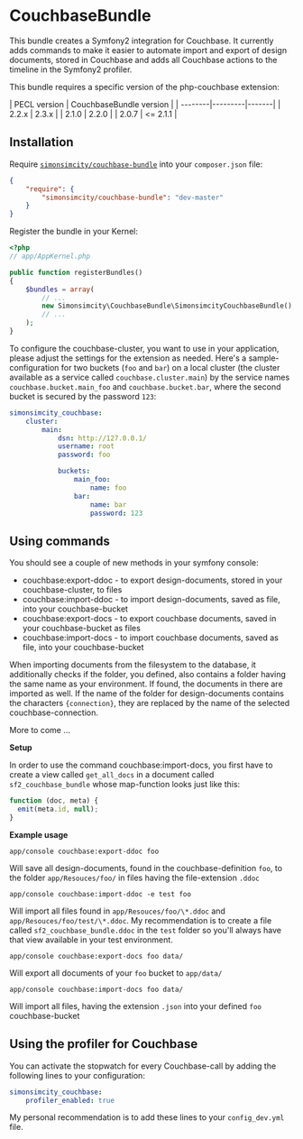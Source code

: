 CouchbaseBundle
===============

This bundle creates a Symfony2 integration for Couchbase. It currently adds commands to make it easier to
automate import and export of design documents, stored in Couchbase and adds all Couchbase actions to the timeline in
the Symfony2 profiler.

This bundle requires a specific version of the php-couchbase extension:

| PECL version | CouchbaseBundle version |
| --------|---------|-------|
| 2.2.x | 2.3.x |
| 2.1.0 | 2.2.0 |
| 2.0.7  | <= 2.1.1 |

## Installation

Require [`simonsimcity/couchbase-bundle`](https://packagist.org/packages/simonsimcity/couchbase-bundle)
into your `composer.json` file:


``` json
{
    "require": {
        "simonsimcity/couchbase-bundle": "dev-master"
    }
}
```

Register the bundle in your Kernel:

```php
<?php
// app/AppKernel.php

public function registerBundles()
{
    $bundles = array(
        // ...
        new Simonsimcity\CouchbaseBundle\SimonsimcityCouchbaseBundle(),
        // ...
    );
}
```

To configure the couchbase-cluster, you want to use in your application, please adjust the settings for the extension as
needed. Here's a sample-configuration for two buckets (`foo` and `bar`) on a local cluster (the cluster available as a
service called `couchbase.cluster.main`) by the service names `couchbase.bucket.main_foo` and `couchbase.bucket.bar`,
where the second bucket is secured by the password `123`:

```yaml
simonsimcity_couchbase:
    cluster:
        main:
            dsn: http://127.0.0.1/
            username: root
            password: foo

            buckets:
                main_foo:
                    name: foo
                bar:
                    name: bar
                    password: 123
```

## Using commands

You should see a couple of new methods in your symfony console:

* couchbase:export-ddoc - to export design-documents, stored in your couchbase-cluster, to files
* couchbase:import-ddoc - to import design-documents, saved as file, into your couchbase-bucket
* couchbase:export-docs - to export couchbase documents, saved in your couchbase-bucket as files
* couchbase:import-docs - to import couchbase documents, saved as file, into your couchbase-bucket

When importing documents from the filesystem to the database, it additionally checks if the folder, you defined, also
contains a folder having the same name as your environment. If found, the documents in there are imported as well.
If the name of the folder for design-documents contains the characters `{connection}`, they are replaced by the name of
the selected couchbase-connection.

More to come ...

**Setup**

In order to use the command couchbase:import-docs, you first have to create a view called `get_all_docs` in a document
called `sf2_couchbase_bundle` whose map-function looks just like this:

```javascript
function (doc, meta) {
  emit(meta.id, null);
}
```

**Example usage**

    app/console couchbase:export-ddoc foo
Will save all design-documents, found in the couchbase-definition `foo`, to the folder `app/Resouces/foo/` in files
having the file-extension `.ddoc`

    app/console couchbase:import-ddoc -e test foo
Will import all files found in `app/Resouces/foo/\*.ddoc` and  `app/Resouces/foo/test/\*.ddoc`. My recommendation is to
create a file called `sf2_couchbase_bundle.ddoc` in the `test` folder so you'll always have that view available in your
test environment.

    app/console couchbase:export-docs foo data/
Will export all documents of your `foo` bucket to `app/data/`

    app/console couchbase:import-docs foo data/
Will import all files, having the extension `.json` into your defined `foo` couchbase-bucket

## Using the profiler for Couchbase

You can activate the stopwatch for every Couchbase-call by adding the following lines to your configuration:

```yaml
simonsimcity_couchbase:
    profiler_enabled: true
```

My personal recommendation is to add these lines to your `config_dev.yml` file.